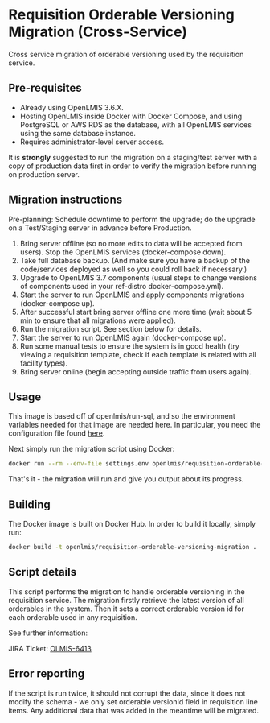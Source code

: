 # Requisition Orderable Versioning Migration (Cross-Service)

Cross service migration of orderable versioning used by the requisition service.

## Pre-requisites

* Already using OpenLMIS 3.6.X.
* Hosting OpenLMIS inside Docker with Docker Compose, and using PostgreSQL or AWS RDS as the database, with all OpenLMIS services using the same database instance.
* Requires administrator-level server access.

It is **strongly** suggested to run the migration on a staging/test server with a copy of production data first in order to verify the migration before running on production server.

## Migration instructions

Pre-planning: Schedule downtime to perform the upgrade; do the upgrade on a Test/Staging server in advance before Production.

1. Bring server offline (so no more edits to data will be accepted from users). Stop the OpenLMIS services (docker-compose down).
2. Take full database backup. (And make sure you have a backup of the code/services deployed as well so you could roll back if necessary.)
3. Upgrade to OpenLMIS 3.7 components (usual steps to change versions of components used in your ref-distro docker-compose.yml).
4. Start the server to run OpenLMIS and apply components migrations (docker-compose up).
5. After successful start bring server offline one more time (wait about 5 min to ensure that all migrations were applied).
6. Run the migration script. See section below for details.
7. Start the server to run OpenLMIS again (docker-compose up).
8. Run some manual tests to ensure the system is in good health (try viewing a requisition template, check if each template is related with all facility types).
9. Bring server online (begin accepting outside traffic from users again).


## Usage

This image is based off of openlmis/run-sql, and so the environment variables needed for that image are needed here. In particular, you need the configuration file found [here](https://github.com/OpenLMIS/openlmis-ref-distro/blob/master/settings-sample.env).

Next simply run the migration script using Docker:

```bash
docker run --rm --env-file settings.env openlmis/requisition-orderable-versioning-migration
```

That's it - the migration will run and give you output about its progress.

## Building

The Docker image is built on Docker Hub. In order to build it locally, simply run:

```bash
docker build -t openlmis/requisition-orderable-versioning-migration .
```

## Script details

This script performs the migration to handle orderable versioning in the requisition service. The migration firstly retrieve the latest version of all orderables in the system. Then it sets a correct orderable version id for each orderable used in any requisition.

See further information:

JIRA Ticket: [OLMIS-6413](https://openlmis.atlassian.net/browse/OLMIS-6413)

## Error reporting

If the script is run twice, it should not corrupt the data, since it does not modify the schema - we only set orderable versionId field in requisition line items. Any additional data that was added in the meantime will be migrated.
